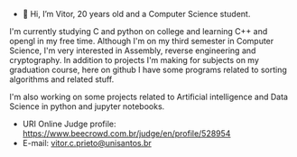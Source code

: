 - 👋 Hi, I’m Vitor, 20 years old and a Computer Science student.

I'm currently studying C and python on college and learning C++ and opengl in my free time. Although I'm on my third semester in Computer Science, I'm very interested in Assembly, reverse engineering and cryptography.
In addition to projects I'm making for subjects on my graduation course, here on github I have some programs related to sorting algorithms and related stuff.

I'm also working on some projects related to Artificial intelligence and Data Science in python and jupyter notebooks.


- URI Online Judge profile: https://www.beecrowd.com.br/judge/en/profile/528954
- E-mail: vitor.c.prieto@unisantos.br
